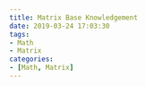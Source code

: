 ```yaml
---
title: Matrix Base Knowledgement
date: 2019-03-24 17:03:30
tags:
- Math
- Matrix
categories:
- [Math, Matrix]
---
```


